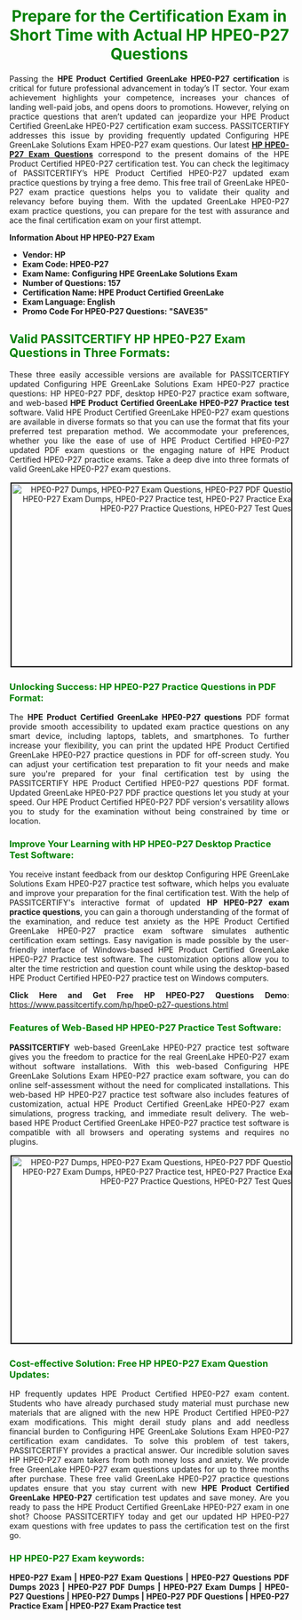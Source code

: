 <h1 style="text-align: center;"><strong><span style="display:block; color:Green; #AED6F1; ">Prepare for the Certification Exam in Short Time with Actual HP HPE0-P27 Questions </span></strong></h1>

<p style="text-align: justify;">Passing the <strong>HPE Product Certified GreenLake HPE0-P27 certification</strong> is critical for future professional advancement in today’s IT sector. Your exam achievement highlights your competence, increases your chances of landing well-paid jobs, and opens doors to promotions. However, relying on practice questions that aren’t updated can jeopardize your HPE Product Certified GreenLake HPE0-P27 certification exam success. PASSITCERTIFY addresses this issue by providing frequently updated Configuring HPE GreenLake Solutions Exam HPE0-P27 exam questions. Our latest <a href="https://www.passitcertify.com/hp/hpe0-p27-questions.html"><strong>HP HPE0-P27 Exam Questions</strong></a> correspond to the present domains of the HPE Product Certified HPE0-P27 certification test. You can check the legitimacy of PASSITCERTIFY’s HPE Product Certified HPE0-P27 updated exam practice questions by trying a free demo. This free trail of GreenLake HPE0-P27 exam practice questions helps you to validate their quality and relevancy before buying them. With the updated GreenLake HPE0-P27 exam practice questions, you can prepare for the test with assurance and ace the final certification exam on your first attempt.</p>

<p><strong><strong>Information About HP HPE0-P27 Exam</strong></strong></p>

<ul>
	<li><strong><strong>Vendor: HP</strong></strong></li>
	<li><strong><strong>Exam Code: HPE0-P27</strong></strong></li>
	<li><strong><strong>Exam Name: Configuring HPE GreenLake Solutions Exam</strong></strong></li>
	<li><strong><strong>Number of Questions: 157</strong></strong></li>
	<li><strong><strong>Certification Name: HPE Product Certified GreenLake</strong></strong></li>
	<li><strong><strong>Exam Language: English</strong></strong></li>
	<li><strong><strong>Promo Code For HPE0-P27 Questions: "SAVE35"</strong></strong></li>
</ul>

<h2><strong><span style="display:block; color:Green;">Valid PASSITCERTIFY HP HPE0-P27 Exam Questions in Three Formats:</span></strong></h2>

<p style="text-align: justify;">These three easily accessible versions are available for PASSITCERTIFY updated Configuring HPE GreenLake Solutions Exam HPE0-P27 practice questions: HP HPE0-P27 PDF, desktop HPE0-P27 practice exam software, and web-based <strong>HPE Product Certified GreenLake HPE0-P27 Practice test</strong> software. Valid HPE Product Certified GreenLake HPE0-P27 exam questions are available in diverse formats so that you can use the format that fits your preferred test preparation method. We accommodate your preferences, whether you like the ease of use of HPE Product Certified HPE0-P27 updated PDF exam questions or the engaging nature of HPE Product Certified HPE0-P27 practice exams. Take a deep dive into three formats of valid GreenLake HPE0-P27 exam questions.</p>

<p style="text-align: center;"><img alt="HPE0-P27 Dumps, HPE0-P27 Exam Questions, HPE0-P27 PDF Questions, HPE0-P27 PDF Dumps, HPE0-P27 Exam Dumps, HPE0-P27 Practice test, HPE0-P27 Practice Exam, HPE0-P27 Braindumps, HPE0-P27 Practice Questions, HPE0-P27 Test Questions," src="https://i.imgur.com/RYZZ1AT.jpg" style="height: 329px; width: 700px; border-width: 2px; border-style: solid; margin: 2px;" /></p>

<h3><strong><span style="display:block; color:Green;">Unlocking Success: HP HPE0-P27 Practice Questions in PDF Format:</span></strong></h3>

<p style="text-align: justify;">The <strong>HPE Product Certified GreenLake HPE0-P27 questions</strong> PDF format provide smooth accessibility to updated exam practice questions on any smart device, including laptops, tablets, and smartphones. To further increase your flexibility, you can print the updated HPE Product Certified GreenLake HPE0-P27 practice questions in PDF for off-screen study. You can adjust your certification test preparation to fit your needs and make sure you're prepared for your final certification test by using the PASSITCERTIFY HPE Product Certified HPE0-P27 questions PDF format. Updated GreenLake HPE0-P27 PDF practice questions let you study at your speed. Our HPE Product Certified HPE0-P27 PDF version's versatility allows you to study for the examination without being constrained by time or location.</p>

<h3><strong><span style="display:block; color:Green;">Improve Your Learning with HP HPE0-P27 Desktop Practice Test Software:</span></strong></h3>

<p style="text-align: justify;">You receive instant feedback from our desktop Configuring HPE GreenLake Solutions Exam HPE0-P27 practice test software, which helps you evaluate and improve your preparation for the final certification test. With the help of PASSITCERTIFY's interactive format of updated <strong>HP HPE0-P27 exam practice questions</strong>, you can gain a thorough understanding of the format of the examination, and reduce test anxiety as the HPE Product Certified GreenLake HPE0-P27 practice exam software simulates authentic certification exam settings. Easy navigation is made possible by the user-friendly interface of Windows-based HPE Product Certified GreenLake HPE0-P27 Practice test software. The customization options allow you to alter the time restriction and question count while using the desktop-based HPE Product Certified HPE0-P27 practice test on Windows computers.</p>

<p style="text-align: justify;"><strong>Click Here and Get Free HP HPE0-P27 Questions Demo</strong>: <a href="https://www.passitcertify.com/hp/hpe0-p27-questions.html">https://www.passitcertify.com/hp/hpe0-p27-questions.html</a></p>

<h3><strong><span style="display:block; color:Green;">Features of Web-Based HP HPE0-P27 Practice Test Software:</span></strong></h3>

<p style="text-align: justify;"><strong>PASSITCERTIFY</strong> web-based GreenLake HPE0-P27 practice test software gives you the freedom to practice for the real GreenLake HPE0-P27 exam without software installations. With this web-based Configuring HPE GreenLake Solutions Exam HPE0-P27 practice exam software, you can do online self-assessment without the need for complicated installations. This web-based HP HPE0-P27 practice test software also includes features of customization, actual HPE Product Certified GreenLake HPE0-P27 exam simulations, progress tracking, and immediate result delivery. The web-based HPE Product Certified GreenLake HPE0-P27 practice test software is compatible with all browsers and operating systems and requires no plugins.</p>

<p style="text-align: center;"><a href="https://www.passitcertify.com/hp/hpe0-p27-questions.html"><img alt="HPE0-P27 Dumps, HPE0-P27 Exam Questions, HPE0-P27 PDF Questions, HPE0-P27 PDF Dumps, HPE0-P27 Exam Dumps, HPE0-P27 Practice test, HPE0-P27 Practice Exam, HPE0-P27 Braindumps, HPE0-P27 Practice Questions, HPE0-P27 Test Questions," src="https://i.imgur.com/XnCBo04.jpg" style="height: 336px; width: 700px; border-width: 2px; border-style: solid; margin: 2px;" /></a></p>

<h3><strong><span style="display:block; color:Green;">Cost-effective Solution: Free HP HPE0-P27 Exam Question Updates:</span></strong></h3>

<p style="text-align: justify;">HP frequently updates HPE Product Certified HPE0-P27 exam content. Students who have already purchased study material must purchase new materials that are aligned with the new HPE Product Certified HPE0-P27 exam modifications. This might derail study plans and add needless financial burden to Configuring HPE GreenLake Solutions Exam HPE0-P27 certification exam candidates. To solve this problem of test takers, PASSITCERTIFY provides a practical answer. Our incredible solution saves HP HPE0-P27 exam takers from both money loss and anxiety. We provide free GreenLake HPE0-P27 exam questions updates for up to three months after purchase. These free valid GreenLake HPE0-P27 practice questions updates ensure that you stay current with new <strong>HPE Product Certified GreenLake HPE0-P27</strong> certification test updates and save money. Are you ready to pass the HPE Product Certified GreenLake HPE0-P27 exam in one shot? Choose PASSITCERTIFY today and get our updated HP HPE0-P27 exam questions with free updates to pass the certification test on the first go.</p>

<h3><strong><span style="display:block; color:Green; #AED6F1; ">HP HPE0-P27 Exam keywords: </span></strong></h3>

<p style="text-align: justify;"><b><strong>HPE0-P27 Exam | HPE0-P27 Exam Questions | HPE0-P27 Questions PDF Dumps 2023 | HPE0-P27 PDF Dumps | HPE0-P27 Exam Dumps | HPE0-P27 Questions | HPE0-P27 Dumps | HPE0-P27 PDF Questions | HPE0-P27 Practice Exam | HPE0-P27 Exam Practice test</strong></b></p>
